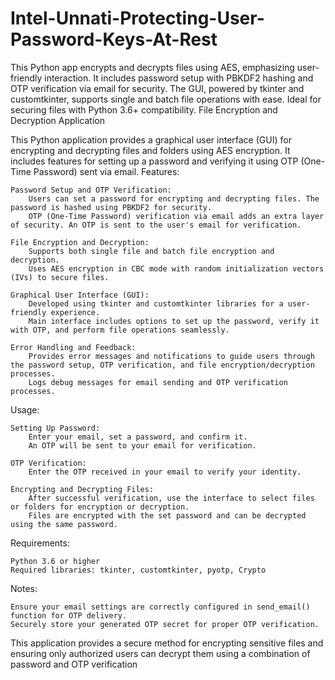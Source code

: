 # Intel-Unnati-Protecting-User-Password-Keys-At-Rest
This Python app encrypts and decrypts files using AES, emphasizing user-friendly interaction. It includes password setup with PBKDF2 hashing and OTP verification via email for security. The GUI, powered by tkinter and customtkinter, supports single and batch file operations with ease. Ideal for securing files with Python 3.6+ compatibility.
File Encryption and Decryption Application

This Python application provides a graphical user interface (GUI) for encrypting and decrypting files and folders using AES encryption. It includes features for setting up a password and verifying it using OTP (One-Time Password) sent via email.
Features:

    Password Setup and OTP Verification:
        Users can set a password for encrypting and decrypting files. The password is hashed using PBKDF2 for security.
        OTP (One-Time Password) verification via email adds an extra layer of security. An OTP is sent to the user's email for verification.

    File Encryption and Decryption:
        Supports both single file and batch file encryption and decryption.
        Uses AES encryption in CBC mode with random initialization vectors (IVs) to secure files.

    Graphical User Interface (GUI):
        Developed using tkinter and customtkinter libraries for a user-friendly experience.
        Main interface includes options to set up the password, verify it with OTP, and perform file operations seamlessly.

    Error Handling and Feedback:
        Provides error messages and notifications to guide users through the password setup, OTP verification, and file encryption/decryption processes.
        Logs debug messages for email sending and OTP verification processes.

Usage:

    Setting Up Password:
        Enter your email, set a password, and confirm it.
        An OTP will be sent to your email for verification.

    OTP Verification:
        Enter the OTP received in your email to verify your identity.

    Encrypting and Decrypting Files:
        After successful verification, use the interface to select files or folders for encryption or decryption.
        Files are encrypted with the set password and can be decrypted using the same password.

Requirements:

    Python 3.6 or higher
    Required libraries: tkinter, customtkinter, pyotp, Crypto

Notes:

    Ensure your email settings are correctly configured in send_email() function for OTP delivery.
    Securely store your generated OTP secret for proper OTP verification.

This application provides a secure method for encrypting sensitive files and ensuring only authorized users can decrypt them using a combination of password and OTP verification
